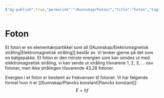 ```yaml
---
{"dg-publish":true,"permalink":"/Kunnskap/Foton/","title":"Foton","tags":["naturfag","fysikk"]}
---
```



# Foton
Et foton er en elementærpartikkel som all [[Kunnskap/Elektromagnetisk stråling\|Elektromagnetisk stråling]] består av. Vi tenker gjerne på det som en bølgepakke. Et foton er den minste energien som kan sendes ut med elektromagnetisk stråling, vi kan sende ut stråling tilsvarene 1, 2, 3, … osv fotoner, men ikke strålingen tilsvarende 43,28 fotoner.

Energien i et foton er bestemt av frekvensen til fotonet. Vi har følgende formel hvor $h$ er [[Kunnskap/Plancks konstant\|Plancks konstant]]: $$E=hf$$